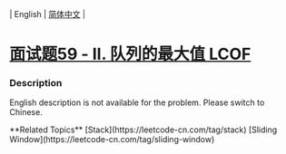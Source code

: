 | English | [简体中文](README.md) |

# [面试题59 - II. 队列的最大值 LCOF](https://leetcode-cn.com/problems/dui-lie-de-zui-da-zhi-lcof)
 ### Description
<p>English description is not available for the problem. Please switch to Chinese.</p>
**Related Topics**  [Stack](https://leetcode-cn.com/tag/stack) [Sliding Window](https://leetcode-cn.com/tag/sliding-window) 
